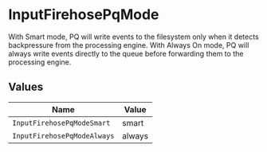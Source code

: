# InputFirehosePqMode

With Smart mode, PQ will write events to the filesystem only when it detects backpressure from the processing engine. With Always On mode, PQ will always write events directly to the queue before forwarding them to the processing engine.


## Values

| Name                        | Value                       |
| --------------------------- | --------------------------- |
| `InputFirehosePqModeSmart`  | smart                       |
| `InputFirehosePqModeAlways` | always                      |